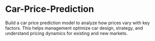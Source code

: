# Car-Price-Prediction
Build a car price prediction model to analyze how prices vary with key factors. This helps management optimize car design, strategy, and understand pricing dynamics for existing and new markets.
